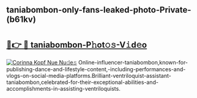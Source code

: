## taniabombon-only-fans​-leaked-photo​-Private-(b61kv)


# <h2><a href="https://mediaupload.pro?title=taniabombon&ref=git">🔗👉 🔴 taniabombon-P𝚑ot𝚘𝚜-V𝚒d𝚎o</a></h2>

[![Corinna Kopf Nue Nu𝚍e𝚜](https://i.imgur.com/0qMVB7G.gif)](https://mediaupload.pro?title=taniabombon&ref=git)
Online-influencer-taniabombon,known-for-publishing-dance-and-lifestyle-content,-including-performances-and-vlogs-on-social-media-platforms.Brilliant-ventriloquist-assistant-taniabombon,celebrated-for-their-exceptional-abilities-and-accomplishments-in-assisting-ventriloquists.  